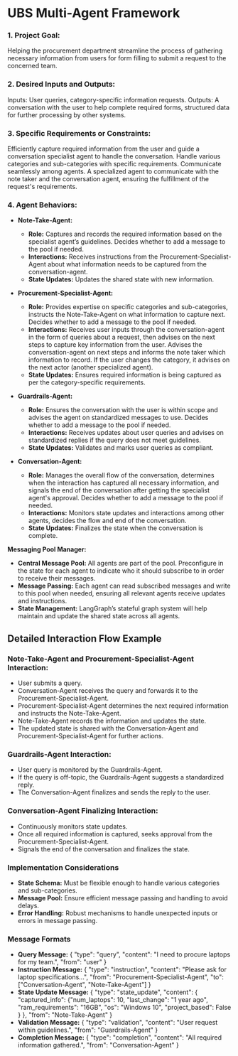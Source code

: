 # UBS Multi-Agent Framework

### 1. Project Goal:
Helping the procurement department streamline the process of gathering necessary information from users for form filling to submit a request to the concerned team.

### 2. Desired Inputs and Outputs:
Inputs: User queries, category-specific information requests.
Outputs: A conversation with the user to help complete required forms, structured data for further processing by other systems.

### 3. Specific Requirements or Constraints:
Efficiently capture required information from the user and guide a conversation specialist agent to handle the conversation.
Handle various categories and sub-categories with specific requirements.
Communicate seamlessly among agents.
A specialized agent to communicate with the note taker and the conversation agent, ensuring the fulfillment of the request's requirements.

### 4. Agent Behaviors:

- **Note-Take-Agent:**
    - **Role:** Captures and records the required information based on the specialist agent’s guidelines. Decides whether to add a message to the pool if needed.
    - **Interactions:** Receives instructions from the Procurement-Specialist-Agent about what information needs to be captured from the conversation-agent.
    - **State Updates:** Updates the shared state with new information.


- **Procurement-Specialist-Agent:**
  - **Role:** Provides expertise on specific categories and sub-categories, instructs the Note-Take-Agent on what information to capture next. Decides whether to add a message to the pool if needed.
  - **Interactions:** Receives user inputs through the conversation-agent in the form of queries about a request, then advises on the next steps to capture key information from the user. Advises the conversation-agent on next steps and informs the note taker which information to record. If the user changes the category, it advises on the next actor (another specialized agent).
  - **State Updates:** Ensures required information is being captured as per the category-specific requirements.


- **Guardrails-Agent:**
  - **Role:** Ensures the conversation with the user is within scope and advises the agent on standardized messages to use. Decides whether to add a message to the pool if needed.
  - **Interactions:** Receives updates about user queries and advises on standardized replies if the query does not meet guidelines.
  - **State Updates:** Validates and marks user queries as compliant.


- **Conversation-Agent:**
  - **Role:** Manages the overall flow of the conversation, determines when the interaction has captured all necessary information, and signals the end of the conversation after getting the specialist agent's approval. Decides whether to add a message to the pool if needed.
  - **Interactions:** Monitors state updates and interactions among other agents, decides the flow and end of the conversation.
  - **State Updates:** Finalizes the state when the conversation is complete.

  
**Messaging Pool Manager:** 
  - **Central Message Pool:** All agents are part of the pool. Preconfigure in the state for each agent to indicate who it should subscribe to in order to receive their messages.
  - **Message Passing:** Each agent can read subscribed messages and write to this pool when needed, ensuring all relevant agents receive updates and instructions.
  - **State Management:** LangGraph’s stateful graph system will help maintain and update the shared state across all agents.

## Detailed Interaction Flow Example
### Note-Take-Agent and Procurement-Specialist-Agent Interaction:
- User submits a query.
- Conversation-Agent receives the query and forwards it to the Procurement-Specialist-Agent.
- Procurement-Specialist-Agent determines the next required information and instructs the Note-Take-Agent.
- Note-Take-Agent records the information and updates the state.
- The updated state is shared with the Conversation-Agent and Procurement-Specialist-Agent for further actions.

### Guardrails-Agent Interaction:
- User query is monitored by the Guardrails-Agent.
- If the query is off-topic, the Guardrails-Agent suggests a standardized reply.
- The Conversation-Agent finalizes and sends the reply to the user.

### Conversation-Agent Finalizing Interaction:
- Continuously monitors state updates.
- Once all required information is captured, seeks approval from the Procurement-Specialist-Agent.
- Signals the end of the conversation and finalizes the state.

### Implementation Considerations
- **State Schema:** Must be flexible enough to handle various categories and sub-categories.
- **Message Pool:** Ensure efficient message passing and handling to avoid delays.
- **Error Handling:** Robust mechanisms to handle unexpected inputs or errors in message passing.

### Message Formats
- **Query Message:** { "type": "query", "content": "I need to procure laptops for my team.", "from": "user" }
- **Instruction Message:** { "type": "instruction", "content": "Please ask for laptop specifications...", "from": "Procurement-Specialist-Agent", "to": ["Conversation-Agent", "Note-Take-Agent"] }
- **State Update Message:** { "type": "state_update", "content": { "captured_info": {"num_laptops": 10, "last_change": "1 year ago", "ram_requirements": "16GB", "os": "Windows 10", "project_based": False } }, "from": "Note-Take-Agent" }
- **Validation Message:** { "type": "validation", "content": "User request within guidelines.", "from": "Guardrails-Agent" }
- **Completion Message:** { "type": "completion", "content": "All required information gathered.", "from": "Conversation-Agent" }